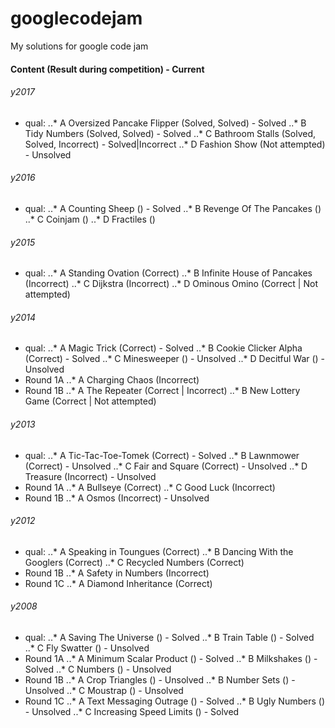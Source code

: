 # googlecodejam
My solutions for google code jam

#### Content (Result during competition) - Current

###### y2017
* qual:
..* A Oversized Pancake Flipper (Solved, Solved) - Solved
..* B Tidy Numbers (Solved, Solved) - Solved
..* C Bathroom Stalls (Solved, Solved, Incorrect) - Solved|Incorrect
..* D Fashion Show (Not attempted) - Unsolved

###### y2016
* qual:
..* A Counting Sheep () - Solved
..* B Revenge Of The Pancakes ()
..* C Coinjam ()
..* D Fractiles ()

###### y2015
* qual:
..* A Standing Ovation (Correct)
..* B Infinite House of Pancakes (Incorrect)
..* C Dijkstra (Incorrect)
..* D Ominous Omino (Correct | Not attempted)

###### y2014
* qual:
..* A Magic Trick (Correct) - Solved
..* B Cookie Clicker Alpha (Correct) - Solved
..* C Minesweeper () - Unsolved
..* D Decitful War () - Unsolved
* Round 1A
..* A Charging Chaos (Incorrect)
* Round 1B
..* A The Repeater (Correct | Incorrect)
..* B New Lottery Game (Correct | Not attempted)

###### y2013
* qual:
..* A Tic-Tac-Toe-Tomek (Correct) - Solved
..* B Lawnmower (Correct) - Unsolved
..* C Fair and Square (Correct) - Unsolved
..* D Treasure (Incorrect) - Unsolved
* Round 1A
..* A Bullseye (Correct)
..* C Good Luck (Incorrect)
* Round 1B
..* A Osmos (Incorrect) - Unsolved

###### y2012
* qual:
..* A Speaking in Toungues (Correct)
..* B Dancing With the Googlers (Correct)
..* C Recycled Numbers (Correct)
* Round 1B
..* A Safety in Numbers (Incorrect)
* Round 1C
..* A Diamond Inheritance (Correct)

###### y2008
* qual:
..* A Saving The Universe () - Solved
..* B Train Table () - Solved
..* C Fly Swatter () - Unsolved
* Round 1A
..* A Minimum Scalar Product () - Solved
..* B Milkshakes () - Solved
..* C Numbers () - Unsolved
* Round 1B
..* A Crop Triangles () - Unsolved
..* B Number Sets () - Unsolved
..* C Moustrap () - Unsolved
* Round 1C
..* A Text Messaging Outrage () - Solved
..* B Ugly Numbers () - Unsolved
..* C Increasing Speed Limits () - Solved
